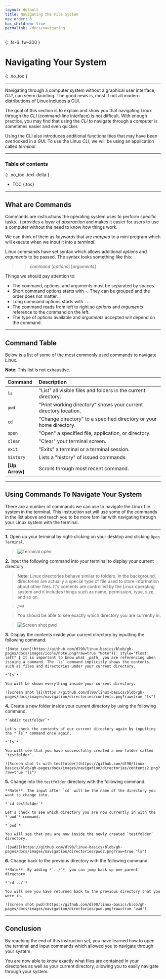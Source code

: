 ```yaml
---
layout: default
title: Navigating the File System
nav_order: 3
has_children: true
permalink: /docs/navigating
---
```


{: .fs-6 .fw-300 }

# Navigating Your System
{: .no_toc }

---

Navigating through a computer system without a  graphical user interface, _GUI_, can seem daunting. The good news is, most if not all modern distributions of Linux includes a GUI.

The goal of this section is to explain and show you that navigating Linux through the _CLI_ (command-line interface) is not difficult. With enough practice, you may find that using the _CLI_ to navigate through a computer is sometimes easier and even quicker.

Using the CLI also introduces additional functionalities that may have been overlooked in a _GUI_. To use the Linux _CLI_, we will be using an application called _terminal_.

---

### Table of contents
{: .no_toc .text-delta }
* TOC
{:toc}

---

## What are Commands

Commands are instructions the operating system uses to perform specific tasks. It provides a _layer of abstraction_ and makes it easier for users to use a computer without the need to know how things work.

We can think of them as _keywords_ that are _mapped_ to a mini program which will execute when we input it into a _terminal_.

Linux commands have set syntax which allows additional _options_ and _arguments_ to be passed. The syntax looks something like this:

>> _command_ [_options_] [_arguments_]

Things we should pay attention to:

- The command, options, and arguments must be separated by spaces.
- Short command options starts with `-`. They can be grouped and the order does not matter.
- Long command options starts with `--`.
- The command reads from left to right so _options_ and _arguments_ reference to the command on the left.
- The type of _options_ available and _arguments_ accepted will depend on the command.

---

## Command Table

Below is a list of some of the most commonly used commands to navigate Linux.

**Note**: This list is not exhaustive.

| Command         | Description                                                                                             |
| :--------       | :------------------------------------------------------------------------------------------------------ |
| `ls`            | "List" all visible files and folders in the current directory.                                          |
| `pwd`           | "Print working directory" shows your current directory location.                                        |
| `cd`            | "Change directory" to a specified directory or your home directory.                                     |
| `open`          | "Open" a specified file, application, or directory.                                                     |
| `clear`         | "Clear" your terminal screen.                                                                           |
| `exit`          | "Exits" a terminal or a terminal session.                                                               |
| `history`       | Lists a "history" of issued commands.                                                                   |
| **[Up Arrow]**  | Scrolls through most recent command.                                                                    |

---

## Using Commands To Navigate Your System

There are a number of commands we can use to navigate the Linux file system in the terminal. This instruction set will use some of the commands in the list above and teach you to be more familiar with navigating through your Linux system with the terminal.

---

**1.** Open up your terminal by right-clicking on your desktop and clicking `Open Terminal`.

>![Terminal open](https://github.com/dl90/linux-basics/blob/gh-pages/docs/images/navigation/directories/term.png?raw=true "terminal")

**2.** Input the following command into your terminal to display your current directory.

>**Note**: Linux directories behave similar to folders. In the background, directories are actually a special type of file used to store information about other files. It's contents are controlled by the Linux operating system and it includes things such as name, permission, type, size, and so on.

>*`pwd`*

>You should be able to see exactly which directory you are currently in.

>![Screen shot pwd](https://github.com/dl90/linux-basics/blob/gh-pages/docs/images/navigation/directories/pwd.png?raw=true "pwd")

**3.** Display the contents inside your current directory by inputting the following command.

    ![Note icon](https://github.com/dl90/linux-basics/blob/gh-pages/docs/images/icons/note.png?raw=true "Note"){: style="float: left" } It is important to know what _path_ you are referencing when issuing a command. The `ls` command implicitly shows the contents, such as files and directories under your current directory.

    *`ls`*

    You will be shown everything inside your current directory.

    ![Screen shot ls](https://github.com/dl90/linux-basics/blob/gh-pages/docs/images/navigation/directories/contents.png?raw=true "ls")

**4.** Create a new folder inside your current directory by using the following command.

    *`mkdir testfolder`*

    Let's check the contents of our current directory again by inputting the *`ls`* command once again.

    *`ls`*

    You will see that you have successfully created a new folder called `testfolder`.

    ![Screen shot ls with testfolder](https://github.com/dl90/linux-basics/blob/gh-pages/docs/images/navigation/directories/contents2.png?raw=true "ls")

**5.** Change into the `testfolder` directory with the following command.

    **Note**: The input after `cd` will be the name of the directory you want to change into.

    *`cd testfolder`*

    Let's check to see which directory you are now currently in with the *`pwd`* command.

    *`pwd`*

    You will see that you are now inside the newly created `testfolder` directory.

    ![pwd2](https://github.com/dl90/linux-basics/blob/gh-pages/docs/images/navigation/directories/pwd2.png?raw=true "ls")

**6.** Change back to the previous directory with the following command.

    **Note**: By adding *`../`*, you can jump back up one parent directory.

    *`cd ../`*

    You will see you have returned back to the previous directory that you were in.

    ![Screen shot pwd](https://github.com/dl90/linux-basics/blob/gh-pages/docs/images/navigation/directories/pwd.png?raw=true "pwd")

---

## Conclusion

By reaching the end of this instruction set, you have learned how to open the terminal and input commands which allowed you to navigate through your system. 

You are now able to know exactly what files are contained in your directories as well as your current directory, allowing you to easily navigate through your system.